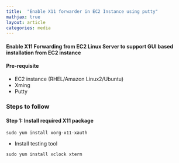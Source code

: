 ```yaml
---
title:  "Enable X11 forwarder in EC2 Instance using putty"
mathjax: true
layout: article
categories: media
---
```


#### Enable X11 Forwarding from EC2 Linux Server to support GUI based installation from EC2 instance

#### Pre-requisite
- EC2 instance (RHEL/Amazon Linux2/Ubuntu)
- Xming
- Putty

### Steps to follow

#### Step 1: Install required X11 package
```
sudo yum install xorg-x11-xauth
```

- Install testing tool
```
sudo yum install xclock xterm
```


